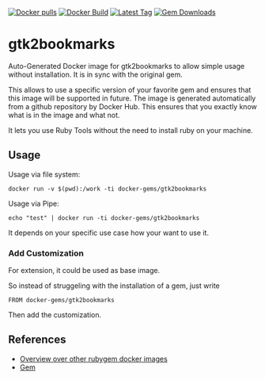 [![Docker pulls](https://img.shields.io/docker/pulls/rubygem/gtk2bookmarks.svg)](https://hub.docker.com/r/rubygem/gtk2bookmarks/)
[![Docker Build](https://img.shields.io/docker/automated/rubygem/gtk2bookmarks.svg)](https://hub.docker.com/r/rubygem/gtk2bookmarks/)
[![Latest Tag](https://img.shields.io/github/tag/docker-rubygem/gtk2bookmarks.svg)](https://hub.docker.com/r/rubygem/gtk2bookmarks/)
[![Gem Downloads](https://img.shields.io/gem/dt/gtk2bookmarks.svg)](https://rubygems.org/gems/gtk2bookmarks/)
# gtk2bookmarks

Auto-Generated Docker image for gtk2bookmarks to allow simple usage without installation.
It is in sync with the original gem.

This allows to use a specific version of your favorite gem and ensures that this image will be supported in future.
The image is generated automatically from a github repository by Docker Hub.
This ensures that you exactly know what is in the image and what not.

It lets you use Ruby Tools without the need to install ruby on your machine.

## Usage

Usage via file system:

`docker run -v $(pwd):/work -ti docker-gems/gtk2bookmarks`

Usage via Pipe:

`echo "test" | docker run -ti docker-gems/gtk2bookmarks`

It depends on your specific use case how your want to use it.

### Add Customization

For extension, it could be used as base image.

So instead of struggeling with the installation of a gem, just write

`FROM docker-gems/gtk2bookmarks`

Then add the customization.

## References

 - [Overview over other rubygem docker images](https://github.com/thinkbot/docker-rubygem)
 - [Gem](https://rubygems.org/gems/gtk2bookmarks/)
